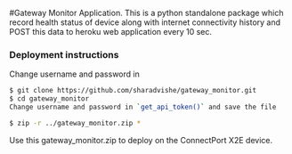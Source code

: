 #Gateway Monitor Application.
This is a python standalone package which record health status of device along with
internet connectivity history and POST this data to heroku web application every 10 sec.

### Deployment instructions

Change username and password in 
```bash
$ git clone https://github.com/sharadvishe/gateway_monitor.git
$ cd gateway_monitor
Change username and password in `get_api_token()` and save the file

$ zip -r ../gateway_monitor.zip *
```

Use this gateway_monitor.zip to deploy on the ConnectPort X2E device. 






